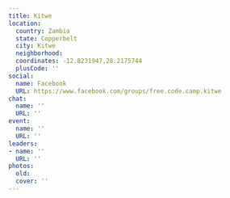 ```yaml
---
title: Kitwe
location:
  country: Zambia
  state: Copperbelt
  city: Kitwe
  neighborhood: 
  coordinates: -12.8231947,28.2175744
  plusCode: ''
social:
  name: Facebook
  URL: https://www.facebook.com/groups/free.code.camp.kitwe
chat:
  name: ''
  URL: ''
event:
  name: ''
  URL: ''
leaders:
- name: ''
  URL: ''
photos:
  old: 
  cover: ''
---
```

